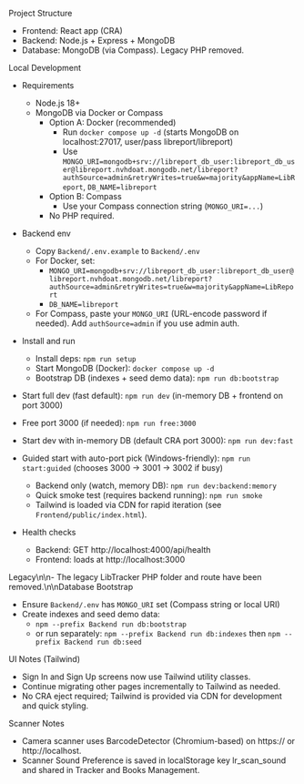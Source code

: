 Project Structure

- Frontend: React app (CRA)
- Backend: Node.js + Express + MongoDB
- Database: MongoDB (via Compass). Legacy PHP removed.

Local Development

- Requirements
  - Node.js 18+
  - MongoDB via Docker or Compass
    - Option A: Docker (recommended)
      - Run `docker compose up -d` (starts MongoDB on localhost:27017, user/pass libreport/libreport)
      - Use `MONGO_URI=mongodb+srv://libreport_db_user:libreport_db_user@libreport.nvhdoat.mongodb.net/libreport?authSource=admin&retryWrites=true&w=majority&appName=LibReport`, `DB_NAME=libreport`
    - Option B: Compass
      - Use your Compass connection string (`MONGO_URI=...`)
    - No PHP required.

- Backend env
  - Copy `Backend/.env.example` to `Backend/.env`
  - For Docker, set:
    - `MONGO_URI=mongodb+srv://libreport_db_user:libreport_db_user@libreport.nvhdoat.mongodb.net/libreport?authSource=admin&retryWrites=true&w=majority&appName=LibReport`
    - `DB_NAME=libreport`
  - For Compass, paste your `MONGO_URI` (URL-encode password if needed). Add `authSource=admin` if you use admin auth.

- Install and run
  - Install deps: `npm run setup`
  - Start MongoDB (Docker): `docker compose up -d`
  - Bootstrap DB (indexes + seed demo data): `npm run db:bootstrap`
- Start full dev (fast default): `npm run dev` (in-memory DB + frontend on port 3000)
- Free port 3000 (if needed): `npm run free:3000`
- Start dev with in-memory DB (default CRA port 3000): `npm run dev:fast`
- Guided start with auto-port pick (Windows-friendly): `npm run start:guided` (chooses 3000 → 3001 → 3002 if busy)
  - Backend only (watch, memory DB): `npm run dev:backend:memory`
  - Quick smoke test (requires backend running): `npm run smoke`
  - Tailwind is loaded via CDN for rapid iteration (see `Frontend/public/index.html`).

- Health checks
  - Backend: GET http://localhost:4000/api/health
  - Frontend: loads at http://localhost:3000

Legacy\n\n- The legacy LibTracker PHP folder and route have been removed.\n\nDatabase Bootstrap

- Ensure `Backend/.env` has `MONGO_URI` set (Compass string or local URI)
- Create indexes and seed demo data:
  - `npm --prefix Backend run db:bootstrap`
  - or run separately: `npm --prefix Backend run db:indexes` then `npm --prefix Backend run db:seed`

UI Notes (Tailwind)

- Sign In and Sign Up screens now use Tailwind utility classes.
- Continue migrating other pages incrementally to Tailwind as needed.
- No CRA eject required; Tailwind is provided via CDN for development and quick styling.

Scanner Notes

- Camera scanner uses BarcodeDetector (Chromium-based) on https:// or http://localhost.
- Scanner Sound Preference is saved in localStorage key lr_scan_sound and shared in Tracker and Books Management.

